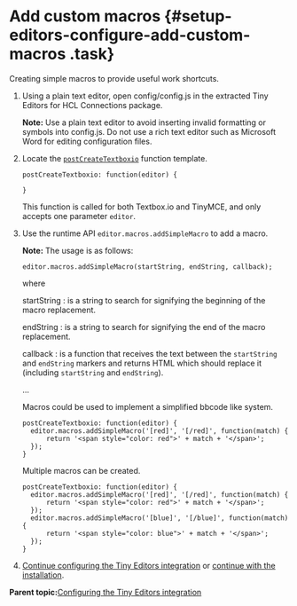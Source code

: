 # Add custom macros {#setup-editors-configure-add-custom-macros .task}

Creating simple macros to provide useful work shortcuts.

1.  Using a plain text editor, open config/config.js in the extracted Tiny Editors for HCL Connections package.

    **Note:** Use a plain text editor to avoid inserting invalid formatting or symbols into config.js. Do not use a rich text editor such as Microsoft Word for editing configuration files.

2.  Locate the [`postCreateTextboxio`](r_config-js-sample.md#postCreateTextboxio) function template.

    ```
    postCreateTextboxio: function(editor) {
    
    }
    ```

    This function is called for both Textbox.io and TinyMCE, and only accepts one parameter `editor`.

3.  Use the runtime API `editor.macros.addSimpleMacro` to add a macro.

    **Note:** The usage is as follows:

    ```
    editor.macros.addSimpleMacro(startString, endString, callback);
    ```

    where

    startString
    :   is a string to search for signifying the beginning of the macro replacement.

    endString
    :   is a string to search for signifying the end of the macro replacement.

    callback
    :   is a function that receives the text between the `startString` and `endString` markers and returns HTML which should replace it \(including `startString` and `endString`\).

    ...

    Macros could be used to implement a simplified bbcode like system.

    ```
    postCreateTextboxio: function(editor) {
      editor.macros.addSimpleMacro('[red]', '[/red]', function(match) {
          return '<span style="color: red">' + match + '</span>';
      });
    }
    ```

    Multiple macros can be created.

    ```
    postCreateTextboxio: function(editor) {
      editor.macros.addSimpleMacro('[red]', '[/red]', function(match) {
          return '<span style="color: red">' + match + '</span>';
      });
      editor.macros.addSimpleMacro('[blue]', '[/blue]', function(match) {
          return '<span style="color: blue">' + match + '</span>';
      });
    }
    ```

4.  [Continue configuring the Tiny Editors integration](t_01-setup_03-editors_01-configure_00-summary.md) or [continue with the installation](t_01-setup_03-editors_02-install_00-summary.md).


**Parent topic:**[Configuring the Tiny Editors integration](../../install/tiny_editors/t_01-setup_03-editors_01-configure_00-summary.md)

